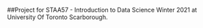 ##Project for STAA57 - Introduction to Data Science Winter 2021 at University Of Toronto Scarborough.
